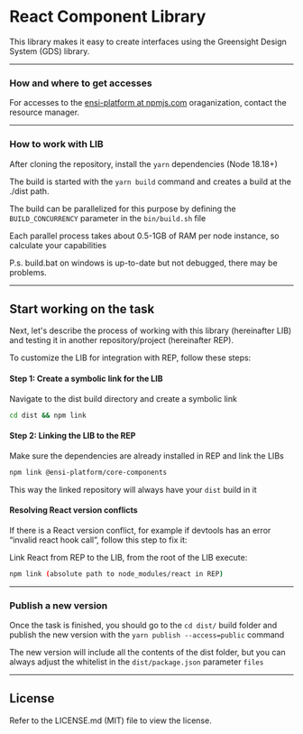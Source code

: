 # React Component Library

This library makes it easy to create interfaces using the Greensight Design System (GDS) library.

---

### How and where to get accesses

For accesses to the [ensi-platform at npmjs.com](https://www.npmjs.com/org/ensi-platform) oraganization, contact the resource manager.

---

### How to work with LIB

After cloning the repository, install the `yarn` dependencies (Node 18.18+)

The build is started with the `yarn build` command and creates a build at the ./dist path.

The build can be parallelized for this purpose by defining the `BUILD_CONCURRENCY` parameter in the `bin/build.sh` file

Each parallel process takes about 0.5-1GB of RAM per node instance, so calculate your capabilities

P.s. build.bat on windows is up-to-date but not debugged, there may be problems.

---
## Start working on the task

Next, let's describe the process of working with this library (hereinafter LIB) and testing it in another repository/project (hereinafter REP).

To customize the LIB for integration with REP, follow these steps:

#### Step 1: Create a symbolic link for the LIB

Navigate to the dist build directory and create a symbolic link

```bash
cd dist && npm link
```

#### Step 2: Linking the LIB to the REP

Make sure the dependencies are already installed in REP and link the LIBs

```bash
npm link @ensi-platform/core-components
```

This way the linked repository will always have your `dist` build in it

#### Resolving React version conflicts

If there is a React version conflict, for example if devtools has an error “invalid react hook call”, follow this step to fix it:

Link React from REP to the LIB, from the root of the LIB execute:
```bash
npm link (absolute path to node_modules/react in REP)
```

---
### Publish a new version

Once the task is finished, you should go to the `cd dist/` build folder and publish the new version with the `yarn publish --access=public` command

The new version will include all the contents of the dist folder, but you can always adjust the whitelist in the `dist/package.json` parameter `files`

---
## License
Refer to the LICENSE.md (MIT) file to view the license.

